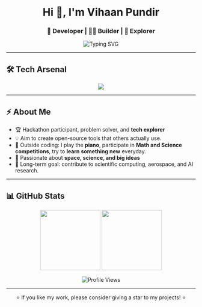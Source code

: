 <!-- Banner -->
<h1 align="center">Hi 👋, I'm Vihaan Pundir</h1>
<h3 align="center">🚀 Developer | 🧑‍💻 Builder | 🌌 Explorer</h3>

<p align="center">
  <img src="https://readme-typing-svg.demolab.com?font=Fira+Code&weight=600&pause=1000&color=00F5D4&center=true&vCenter=true&width=600&lines=Exploring+code+like+the+cosmos;Equations+%7C+Algorithms+%7C+Ideas;Engineering+meets+curiosity;Science+driven+developer" alt="Typing SVG" />
</p>



---

## 🛠️ Tech Arsenal

<p align="center">
  <img src="https://skillicons.dev/icons?i=cpp,golang,js,python,git,github,vscode,apple,windows,linux" />
</p>

---

## ⚡ About Me   
- 🏆 Hackathon participant, problem solver, and **tech explorer**
- 💡 Aim to create open-source tools that others actually use.
- 🎹 Outside coding: I play the **piano**, participate in **Math and Science competitions**, try to **learn something new** everyday.
- 🌌 Passionate about **space, science, and big ideas**
- 🎯 Long-term goal: contribute to scientific computing, aerospace, and AI research.

---

## 📊 GitHub Stats  

<p align="center">
  <img src="https://github-readme-stats.vercel.app/api?username=v-pun215&show_icons=true&theme=tokyonight" height="160" />
  <img src="https://github-readme-streak-stats.herokuapp.com/?user=v-pun215&theme=tokyonight" height="160" />
</p>

<p align="center">
  <img src="https://komarev.com/ghpvc/?username=v-pun215&color=blue&style=for-the-badge" alt="Profile Views"/>
</p>

---

<p align="center">⭐ If you like my work, please consider giving a star to my projects! ⭐</p>
